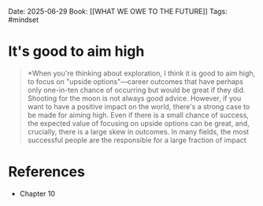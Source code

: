 Date: 2025-06-29
Book: [[WHAT WE OWE TO THE FUTURE]]
Tags: #mindset 
# It's good to aim high

>*When you're thinking about exploration, I think it is good to aim high, to focus on "upside options"—career outcomes that have perhaps only one-in-ten chance of occurring but would be great if they did. Shooting for the moon is not always good advice. However, if you want to have a positive impact on the world, there's a strong case to be made for aiming high. Even if there is a small chance of success, the expected value of focusing on upside options can be great, and, crucially, there is a large skew in outcomes. In many fields, the most successful people are the responsible for a large fraction of impact 

# References
- Chapter 10